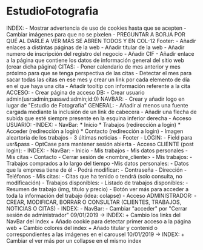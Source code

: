 # EstudioFotografia
INDEX:
    - Mostrar advertencia de uso de cookies hasta que se acepten
    - Cambiar imágenes para que no se pixelen
    - PREGUNTAR A BORJA POR QUÉ AL DARLE A VER MÁS SE ABREN TODOS Y EN COL-12
    Footer:
        - Añadir enlaces a distintas páginas de la web
        - Añadir titular de la web
        - Añadir numero de inscripción del registro del negocio
        - Añadir CIF
        - Añadir enlace a la página que contiene los datos de información general del sitio web (crear dicha página)
CITAS:
    - Poner calendario de mes anterior y mes próximo para que se tenga perspectiva de las citas
    - Detectar el mes para sacar todas las citas en ese mes y crear un link por cada elemento de día en el que haya una cita
    - Añadir tooltip con información referente a la cita
ACCESO:
    - Crear página de acceso
DB:
    - Crear usuario admin(usr:admin;passwd:admin;id:0)
NAVBAR:
    - Crear y añadir logo en lugar de "Estudio de Fotografía"
GENERAL:
    - Añadir al menos una fuente cargada mediante la inclusión de un link de cabecera
    - Añadir una flecha de subida que esté siempre presente en la esquina inferior derecha
    - Acceso USUARIO:
        -INDEX:
            - NavBar:
                * Inicio
                * Trabajos (redirección a login)
                * Acceder (redirección a login)
                * Contacto (redirección a login)
            - Imagen aleartoria de los trabajos
            - 3 últimas noticias
            - Footer
        - LOGIN:
            - Field para usr&pass
            - OptCase para mantener sesión abierta
    - Acceso CLIENTE (post login):
        - INDEX:
            - NavBar:
                - Inicio
                - Mis trabajos
                - Mis datos personales
                - Mis citas
                - Contacto
                - Cerrar sesión de <nombre_cliente>
        - Mis trabajos:
            - Trabajos comprados a lo largo del tiempo
        -Mis datos personales:
            - Datos que la empresa tiene de él
            - Podrá modificar:
                - Contraseña
                - Dirección
                - Teléfonos
        - Mis citas:
            - Citas que ha tenido o tendrá (solo consulta, no modificación)
        - Trabajos disponibles:
            - Listado de trabajos disponibles:
                - Resumen de trabajo (img, titulo y precio)
                - Botón ver más para acceder a toda la información del trabajo (idea: colapse)
    - Acceso ADMINISTRADOR:
        - CREAR, MODIFICAR, BORRAR O CONSULTAR (CLIENTES, TRABAJOS, NOTICIAS O CITAS)
        - INDEX:
            - NavBar:
                - Cambiar "acceder" por "Cerrar sesión de administrador"
09/01/2019 ->
    INDEX:
        + Cambio los links del NavBar del Index
        + Añado cookie para detectar primer acceso a la página web
        + Cambio colores del index
        + Añado titular y contenid o correspondientes a las imágenes en el carousel
10/01/2019 ->
    INDEX:
        + Cambiar el ver más por un collapse en el mismo index